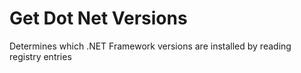 # Get Dot Net Versions
Determines which .NET Framework versions are installed by reading registry entries
